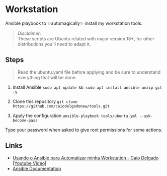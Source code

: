 # Workstation
Ansible playbook to ✨automagically✨ install my workstation tools.

>_Disclaimer:_  
These scripts are Ubuntu related with major version 18+, for other distributions you'll need to adapt it.


## Steps
> Read the ubuntu.yaml file before applying and be sure to understand everything that will be done.

1. Install Ansible
`sudo apt update && sudo apt install ansible unzip git -y`

2. Clone this repository
`git clone https://github.com/caiodelgadonew/tools.git`

3. Apply the configuration
`ansible-playbook tools/ubuntu.yml --ask-become-pass`

Type your password when asked to give root permissions for some actions.

## Links

- [Usando o Ansible para Automatizar minha Workstation - Caio Delgado [Youtube Video]](https://youtu.be/bG2kX7W_s0c)
- [Ansible Documentation](https://docs.ansible.com/)
